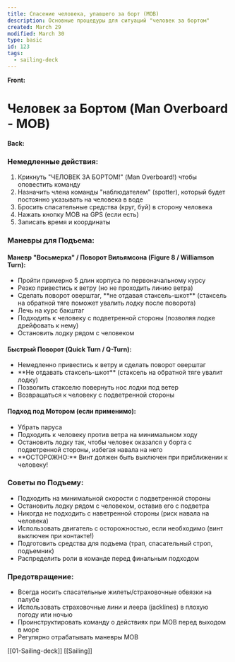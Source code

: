 ```yaml
---
title: Спасение человека, упавшего за борт (MOB)
description: Основные процедуры для ситуаций "человек за бортом"
created: March 29
modified: March 30
type: basic
id: 123
tags:
  - sailing-deck
---
```

**Front:**
# Человек за Бортом (Man Overboard - MOB)

**Back:**
<h3>Немедленные действия:</h3>
<ol>
  <li>Крикнуть "ЧЕЛОВЕК ЗА БОРТОМ!" (Man Overboard!) чтобы оповестить команду</li>
  <li>Назначить члена команды "наблюдателем" (spotter), который будет постоянно указывать на человека в воде</li>
  <li>Бросить спасательные средства (круг, буй) в сторону человека</li>
  <li>Нажать кнопку MOB на GPS (если есть)</li>
  <li>Записать время и координаты</li>
</ol>

<div class="recovery-section">
  <h3>Маневры для Подъема:</h3>

  <h4>Маневр "Восьмерка" / Поворот Вильямсона (Figure 8 / Williamson Turn):</h4>
  <ul>
    <li>Пройти примерно 5 длин корпуса по первоначальному курсу</li>
    <li>Резко привестись к ветру (но не проходить линию ветра)</li>
    <li>Сделать поворот оверштаг, **не отдавая стаксель-шкот** (стаксель на обратной тяге поможет увалить лодку после поворота)</li>
    <li>Лечь на курс бакштаг</li>
    <li>Подходить к человеку с подветренной стороны (позволяя лодке дрейфовать к нему)</li>
    <li>Остановить лодку рядом с человеком</li>
  </ul>

  <h4>Быстрый Поворот (Quick Turn / Q-Turn):</h4>
  <ul>
    <li>Немедленно привестись к ветру и сделать поворот оверштаг</li>
    <li>**Не отдавать стаксель-шкот** (стаксель на обратной тяге увалит лодку)</li>
    <li>Позволить стакселю повернуть нос лодки под ветер</li>
    <li>Возвращаться к человеку с подветренной стороны</li>
  </ul>
  
  <h4>Подход под Мотором (если применимо):</h4>
  <ul>
    <li>Убрать паруса</li>
    <li>Подходить к человеку против ветра на минимальном ходу</li>
    <li>Остановить лодку так, чтобы человек оказался у борта с подветренной стороны, избегая навала на него</li>
    <li>**ОСТОРОЖНО:** Винт должен быть выключен при приближении к человеку!</li>
  </ul>
</div>

<div class="tips-section">
  <h3>Советы по Подъему:</h3>
  <ul>
    <li>Подходить на минимальной скорости с подветренной стороны</li>
    <li>Остановить лодку рядом с человеком, оставив его с подветра</li>
    <li>Никогда не подходить с наветренной стороны (риск навала на человека)</li>
    <li>Использовать двигатель с осторожностью, если необходимо (винт выключен при контакте!)</li>
    <li>Подготовить средства для подъема (трап, спасательный строп, подъемник)</li>
    <li>Распределить роли в команде перед финальным подходом</li>
  </ul>
</div>

<div class="prevention-section">
  <h3>Предотвращение:</h3>
  <ul>
    <li>Всегда носить спасательные жилеты/страховочные обвязки на палубе</li>
    <li>Использовать страховочные лини и леера (jacklines) в плохую погоду или ночью</li>
    <li>Проинструктировать команду о действиях при MOB перед выходом в море</li>
    <li>Регулярно отрабатывать маневры MOB</li>
  </ul>
</div>
[[01-Sailing-deck]]
[[Sailing]]